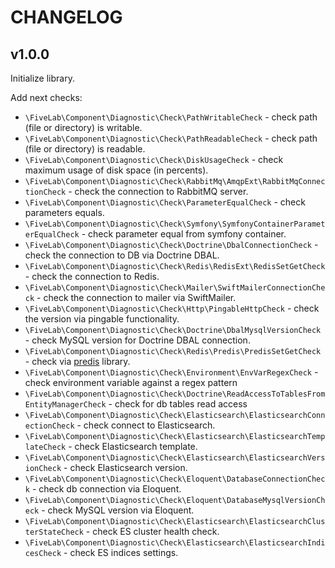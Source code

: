CHANGELOG
=========

v1.0.0
------

Initialize library.

Add next checks:

* `\FiveLab\Component\Diagnostic\Check\PathWritableCheck` - check path (file or directory) is writable.
* `\FiveLab\Component\Diagnostic\Check\PathReadableCheck` - check path (file or directory) is readable.
* `\FiveLab\Component\Diagnostic\Check\DiskUsageCheck` - check maximum usage of disk space (in percents).
* `\FiveLab\Component\Diagnostic\Check\RabbitMq\AmqpExt\RabbitMqConnectionCheck` - check the connection to RabbitMQ server.
* `\FiveLab\Component\Diagnostic\Check\ParameterEqualCheck` - check parameters equals.
* `\FiveLab\Component\Diagnostic\Check\Symfony\SymfonyContainerParameterEqualCheck` - check parameter equal from symfony container. 
* `\FiveLab\Component\Diagnostic\Check\Doctrine\DbalConnectionCheck` - check the connection to DB via Doctrine DBAL.
* `\FiveLab\Component\Diagnostic\Check\Redis\RedisExt\RedisSetGetCheck` - check the connection to Redis.
* `\FiveLab\Component\Diagnostic\Check\Mailer\SwiftMailerConnectionCheck` - check the connection to mailer via SwiftMailer.
* `\FiveLab\Component\Diagnostic\Check\Http\PingableHttpCheck` - check the version via pingable functionality.
* `\FiveLab\Component\Diagnostic\Check\Doctrine\DbalMysqlVersionCheck` - check MySQL version for Doctrine DBAL connection.
* `\FiveLab\Component\Diagnostic\Check\Redis\Predis\PredisSetGetCheck` - check via [predis](https://packagist.org/packages/predis/predis) library.
* `\FiveLab\Component\Diagnostic\Check\Environment\EnvVarRegexCheck` - check environment variable against a regex pattern
* `\FiveLab\Component\Diagnostic\Check\Doctrine\ReadAccessToTablesFromEntityManagerCheck` - check for db tables read access
* `\FiveLab\Component\Diagnostic\Check\Elasticsearch\ElasticsearchConnectionCheck` - check connect to Elasticsearch.
* `\FiveLab\Component\Diagnostic\Check\Elasticsearch\ElasticsearchTemplateCheck` - check Elasticsearch template.
* `\FiveLab\Component\Diagnostic\Check\Elasticsearch\ElasticsearchVersionCheck` - check Elasticsearch version.
* `\FiveLab\Component\Diagnostic\Check\Eloquent\DatabaseConnectionCheck` - check db connection via Eloquent.
* `\FiveLab\Component\Diagnostic\Check\Eloquent\DatabaseMysqlVersionCheck` - check MySQL version via Eloquent.
* `\FiveLab\Component\Diagnostic\Check\Elasticsearch\ElasticsearchClusterStateCheck` - check ES cluster health check.
* `\FiveLab\Component\Diagnostic\Check\Elasticsearch\ElasticsearchIndicesCheck` - check ES indices settings.